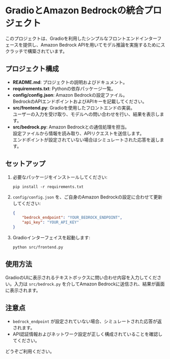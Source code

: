 # GradioとAmazon Bedrockの統合プロジェクト

このプロジェクトは、Gradioを利用したシンプルなフロントエンドインターフェースを提供し、Amazon Bedrock APIを用いてモデル推論を実施するためにスクラッチで構築されています。

## プロジェクト構成

- **README.md**: プロジェクトの説明およびドキュメント。
- **requirements.txt**: Pythonの依存パッケージ一覧。
- **config/config.json**: Amazon Bedrockの設定ファイル。  
  BedrockのAPIエンドポイントおよびAPIキーを記載してください。
- **src/frontend.py**: Gradioを使用したフロントエンドの実装。  
  ユーザーの入力を受け取り、モデルへの問い合わせを行い、結果を表示します。
- **src/bedrock.py**: Amazon Bedrockとの通信処理を担当。  
  設定ファイルから情報を読み取り、APIリクエストを送信します。  
  エンドポイントが設定されていない場合はシミュレートされた応答を返します。

## セットアップ

1. 必要なパッケージをインストールしてください:
   ```
   pip install -r requirements.txt
   ```

2. `config/config.json` を、ご自身のAmazon Bedrockの設定に合わせて更新してください:
   ```json
   {
       "bedrock_endpoint": "YOUR_BEDROCK_ENDPOINT",
       "api_key": "YOUR_API_KEY"
   }
   ```

3. Gradioインターフェイスを起動します:
   ```
   python src/frontend.py
   ```

## 使用方法

GradioのUIに表示されるテキストボックスに問い合わせ内容を入力してください。入力は `src/bedrock.py` を介してAmazon Bedrockに送信され、結果が画面に表示されます。

## 注意点

- `bedrock_endpoint` が設定されていない場合、シミュレートされた応答が返されます。
- API認証情報およびネットワーク設定が正しく構成されていることを確認してください。

どうぞご利用ください。
